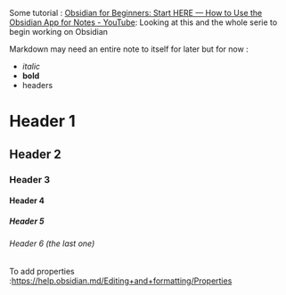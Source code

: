 Some tutorial : 
[Obsidian for Beginners: Start HERE — How to Use the Obsidian App for Notes - YouTube](https://www.youtube.com/watch?v=QgbLb6QCK88): Looking at this and the whole serie to begin working on Obsidian

Markdown may need an entire note to itself for later but for now :
- *italic*
- **bold**
- headers
# Header 1
## Header 2
### Header 3
#### Header 4
##### Header 5
###### Header 6 (the last one)

To add properties :https://help.obsidian.md/Editing+and+formatting/Properties
